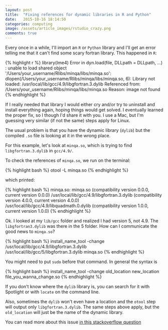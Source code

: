```yaml
---
layout: post
title:  "Fixing references for dynamic libraries in R and Python"
date:   2015-10-16 18:14:50
categories: computing
image: /assets/article_images/rstudio_crazy.png
comments: true
---
```



Every once in a while, I'll import an `R` or `Python` library and I'll get an error telling me that it can't find some scary fortran library. This happened in `R`:

{% highlight r %}
library(lme4)
Error in dyn.load(file, DLLpath = DLLpath, ...) : 
  unable to load shared object '/Users/your_username/Rlibs/minqa/libs/minqa.so':
  dlopen(/Users/your_username/Rlibs/minqa/libs/minqa.so, 6):
   Library not loaded: /usr/local/lib/gcc/4.9/libgfortran.3.dylib
  Referenced from: /Users/your_username/Rlibs/minqa/libs/minqa.so
  Reason: image not found
{% endhighlight %}

If I really needed that library I would either cry and/or try to uninstall and install everything again, hoping things would get solved. I eventually learned the proper fix, so I though I'd share it with you. I use a Mac, but I'm guessing very similar (if not the same) steps apply for Linux.

The usual problem is that you have the dynamic library (`dylib`) but the compiled `.so` file is looking at it in the wrong place.

For this example, let's look at `minqa.so`, which is trying to find `libgfortran.3.dylib` in `gcc/4.9/`.

To check the references of `minqa.so`, we run on the terminal:

{% highlight bash %}
otool -L minqa.so
{% endhighlight %}

which printed:

{% highlight bash %}
minqa.so:
	minqa.so (compatibility version 0.0.0, current version 0.0.0)
	/usr/local/lib/gcc/4.9/libgfortran.3.dylib (compatibility version 4.0.0, current version 4.0.0)
	/usr/local/lib/gcc/4.9/libquadmath.0.dylib (compatibility version 1.0.0, current version 1.0.0)
{% endhighlight %}

Ok. I looked at my `lib/gcc` folder and realized I had version 5, not 4.9. The `libgfortran3.dylib` was there in the 5 folder. How can I communicate the good news to `minqa.so`?

{% highlight bash %}
install_name_tool -change /usr/local/lib/gcc/4.9/libgfortran.3.dylib
   /usr/local/lib/gcc/5/libgfortran.3.dylib minqa.so
{% endhighlight %}

You might need to put `sudo` before that command.
In general the syntax is

{% highlight bash %}
install_name_tool -change old_location new_location file_you_wanna_change.so
{% endhighlight %}

If you don't know where the `dylib` library is, you can search for it with Spotlight or with `locate` on the command line.

Also, sometimes the `dylib` won't even have a location and the `otool` step will output only `libgfortran.3.dylib`. The same steps above apply, but the `old_location` will just be the name of the dynamic library.

You can read more about this issue [in this stackoverflow question](http://stackoverflow.com/questions/6383310/python-mysqldb-library-not-loaded-libmysqlclient-18-dylib)